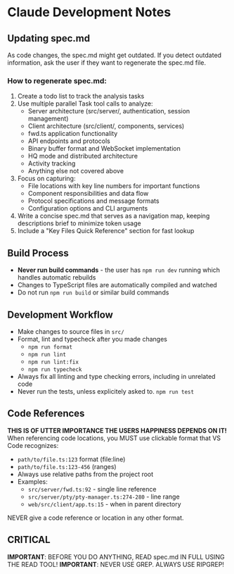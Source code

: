 # Claude Development Notes

## Updating spec.md
As code changes, the spec.md might get outdated. If you detect outdated information, ask the user if they want to regenerate the spec.md file.

### How to regenerate spec.md:
1. Create a todo list to track the analysis tasks
2. Use multiple parallel Task tool calls to analyze:
   - Server architecture (src/server/, authentication, session management)
   - Client architecture (src/client/, components, services)
   - fwd.ts application functionality
   - API endpoints and protocols
   - Binary buffer format and WebSocket implementation
   - HQ mode and distributed architecture
   - Activity tracking
   - Anything else not covered above
3. Focus on capturing:
   - File locations with key line numbers for important functions
   - Component responsibilities and data flow
   - Protocol specifications and message formats
   - Configuration options and CLI arguments
4. Write a concise spec.md that serves as a navigation map, keeping descriptions brief to minimize token usage
5. Include a "Key Files Quick Reference" section for fast lookup

## Build Process
- **Never run build commands** - the user has `npm run dev` running which handles automatic rebuilds
- Changes to TypeScript files are automatically compiled and watched
- Do not run `npm run build` or similar build commands

## Development Workflow
- Make changes to source files in `src/`
- Format, lint and typecheck after you made changes
    - `npm run format`
    - `npm run lint`
    - `npm run lint:fix`
    - `npm run typecheck`
- Always fix all linting and type checking errors, including in unrelated code
- Never run the tests, unless explicitely asked to. `npm run test`

## Code References
**THIS IS OF UTTER IMPORTANCE THE USERS HAPPINESS DEPENDS ON IT!**
When referencing code locations, you MUST use clickable format that VS Code recognizes:
- `path/to/file.ts:123` format (file:line)
- `path/to/file.ts:123-456` (ranges)
- Always use relative paths from the project root
- Examples:
  - `src/server/fwd.ts:92` - single line reference
  - `src/server/pty/pty-manager.ts:274-280` - line range
  - `web/src/client/app.ts:15` - when in parent directory

NEVER give a code reference or location in any other format.

## CRITICAL
**IMPORTANT**: BEFORE YOU DO ANYTHING, READ spec.md IN FULL USING THE READ TOOL!
**IMPORTANT**: NEVER USE GREP. ALWAYS USE RIPGREP!